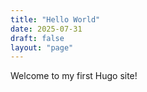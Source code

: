 ```yaml
---
title: "Hello World"
date: 2025-07-31
draft: false
layout: "page"
---
```


Welcome to my first Hugo site!
